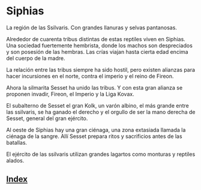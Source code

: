 # Siphias

La región de las Ssilvaris. Con grandes llanuras y selvas pantanosas.

 Alrededor de cuarenta tribus distintas de estas reptiles viven en Siphias. Una sociedad fuertemente hembrista, donde los machos son despreciados y son posesión de las hembras. Las crías viajan hasta cierta edad encima del cuerpo de la madre.

La relación entre las tribus siempre ha sido hostil, pero existen alianzas para hacer incursiones en el norte,  contra el imperio y el reino de Fireon.

Ahora la silmarita Sesset ha unido las tribus. Y con esta gran alianza se proponen invadir, Fireon, el Imperio y la Liga Kovax.

El subalterno de Sesset el gran Kolk, un varón albino, el más grande entre las ssilvaris, se ha ganado el derecho y el orgullo de ser la mano derecha de Sesset, general del gran ejército.

Al oeste de Siphias hay una gran ciénaga, una zona extasiada llamada la ciénaga de la sangre. Allí Sesset prepara ritos y sacrificios antes de las batallas.

El ejército de las ssilvaris utilizan grandes lagartos como monturas y reptiles alados.

## [Index](../README.md)